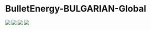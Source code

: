 # BulletEnergy-BULGARIAN-Global
<a href="http://be.rdn-team.com/forum/showtopic-65/" target="_blank"><img src="https://img.shields.io/badge/Български%20превод%20на%20форума-Bullet%20Energy%201.3-blue"></a> <a href="https://dle-bg.pro/" target="_blank"><img src="https://img.shields.io/badge/dle-bg-red.svg"></a> <a href="https://img.shields.io/github/last-commit/CrasHandBurN/BulletEnergy-BULGARIAN-Global?style=plastic" target="_blank"><img src="https://img.shields.io/github/last-commit/CrasHandBurN/DataLifeEngine-BULGARIAN-Global.svg"></a> <a href="https://dle-bg.pro/" target="_blank"><img src="https://img.shields.io/github/downloads/CrasHandBurN/BulletEnergy-BULGARIAN-Global/total?style=social"></a>

